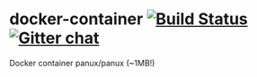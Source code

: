 # docker-container [![Build Status](https://travis-ci.org/panux/docker-container.svg?branch=master)](https://travis-ci.org/panux/docker-container)[![Gitter chat](https://badges.gitter.im/gitterHQ/gitter.png)](https://gitter.im/panux/panux-dev)
Docker container panux/panux (~1MB!)
